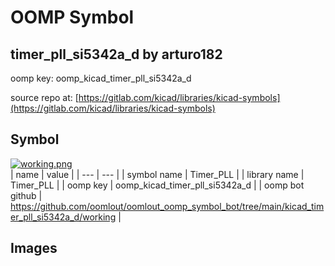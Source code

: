# OOMP Symbol  
## timer_pll_si5342a_d  by arturo182  
  
oomp key: oomp_kicad_timer_pll_si5342a_d  
  
source repo at: [https://gitlab.com/kicad/libraries/kicad-symbols](https://gitlab.com/kicad/libraries/kicad-symbols)  
## Symbol  
  
[![working.png](working_600.png)](working.png)  
| name | value | 
| --- | --- | 
| symbol name | Timer_PLL | 
| library name | Timer_PLL | 
| oomp key | oomp_kicad_timer_pll_si5342a_d | 
| oomp bot github | https://github.com/oomlout/oomlout_oomp_symbol_bot/tree/main/kicad_timer_pll_si5342a_d/working | 
## Images  
